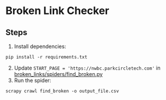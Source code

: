 # Broken Link Checker

## Steps

1. Install dependencies:

```commandline
pip install -r requirements.txt
```

2. Update `START_PAGE = 'https://nwbc.parkcircletech.com'`
   in [broken_links/spiders/find_broken.py](broken_links/spiders/find_broken.py)
2. Run the spider:

```commandline
scrapy crawl find_broken -o output_file.csv

```
